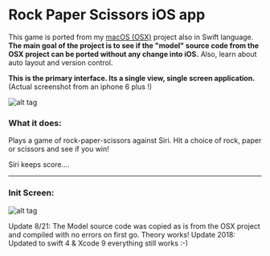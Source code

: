 # Rock Paper Scissors iOS app


This game is ported from my [macOS (OSX)](https://github.com/codeRomeo/RockPaperScissorsOSX) project also in Swift language. 
**The main goal of the project is to see if the "model" source code from the OSX project can be ported without any change 
into iOS.** Also, learn about auto layout and  version control. 
 
**This is the primary interface. Its a single view, single screen application.**  
(Actual screenshot from an iphone 6 plus !)

![alt tag](rockPaperiOS/RPS_iOS-iPhone6.png)

### What it does:
Plays a game of rock-paper-scissors against Siri. Hit a choice of rock, paper or scissors and see if you win!

Siri keeps score....
***
### Init Screen: 

![alt tag](rockPaperiOS/RPS_iOS-iPhone6.png)

Update 8/21: The Model source code was copied as is from the OSX project and compiled with no errors on first go. Theory works!
Update 2018: Updated to swift 4 & Xcode 9 
everything still works :-)
